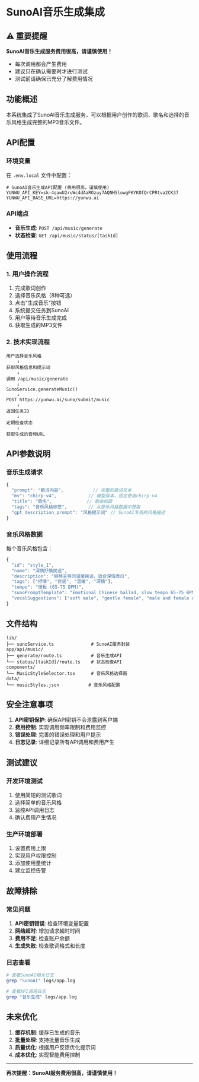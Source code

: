 # SunoAI音乐生成集成

## ⚠️ 重要提醒

**SunoAI音乐生成服务费用很高，请谨慎使用！**

- 每次调用都会产生费用
- 建议只在确认需要时才进行测试
- 测试前请确保已充分了解费用情况

## 功能概述

本系统集成了SunoAI音乐生成服务，可以根据用户创作的歌词、歌名和选择的音乐风格生成完整的MP3音乐文件。

## API配置

### 环境变量

在 `.env.local` 文件中配置：

```env
# SunoAI音乐生成API配置 (费用很高，谨慎使用)
YUNWU_API_KEY=sk-4qawU2ruWc4dAaROzuy7AQNHSlowgFKYKOfQrCPRtva2CK37
YUNWU_API_BASE_URL=https://yunwu.ai
```

### API端点

- **音乐生成**: `POST /api/music/generate`
- **状态检查**: `GET /api/music/status/[taskId]`

## 使用流程

### 1. 用户操作流程

1. 完成歌词创作
2. 选择音乐风格（8种可选）
3. 点击"生成音乐"按钮
4. 系统提交任务到SunoAI
5. 用户等待音乐生成完成
6. 获取生成的MP3文件

### 2. 技术实现流程

```
用户选择音乐风格
    ↓
获取风格信息和提示词
    ↓
调用 /api/music/generate
    ↓
SunoService.generateMusic()
    ↓
POST https://yunwu.ai/suno/submit/music
    ↓
返回任务ID
    ↓
定期检查状态
    ↓
获取生成的音频URL
```

## API参数说明

### 音乐生成请求

```typescript
{
  "prompt": "歌词内容",           // 完整的歌词文本
  "mv": "chirp-v4",            // 模型版本，固定使用chirp-v4
  "title": "歌名",             // 歌曲标题
  "tags": "音乐风格标签",        // 从音乐风格数据中获取
  "gpt_description_prompt": "风格提示词" // SunoAI专用的风格描述
}
```

### 音乐风格数据

每个音乐风格包含：

```typescript
{
  "id": "style_1",
  "name": "深情抒情民谣",
  "description": "钢琴主导的温暖民谣，适合深情表白",
  "tags": ["抒情", "民谣", "温暖", "深情"],
  "tempo": "慢板 (65-75 BPM)",
  "sunoPromptTemplate": "Emotional Chinese ballad, slow tempo 65-75 BPM...",
  "vocalSuggestions": ["soft male", "gentle female", "male and female duet"]
}
```

## 文件结构

```
lib/
├── sunoService.ts              # SunoAI服务封装
app/api/music/
├── generate/route.ts           # 音乐生成API
└── status/[taskId]/route.ts    # 状态检查API
components/
└── MusicStyleSelector.tsx      # 音乐风格选择器
data/
└── musicStyles.json           # 音乐风格配置
```

## 安全注意事项

1. **API密钥保护**: 确保API密钥不会泄露到客户端
2. **费用控制**: 实现调用频率限制和费用监控
3. **错误处理**: 完善的错误处理和用户提示
4. **日志记录**: 详细记录所有API调用和费用产生

## 测试建议

### 开发环境测试

1. 使用简短的测试歌词
2. 选择简单的音乐风格
3. 监控API调用日志
4. 确认费用产生情况

### 生产环境部署

1. 设置费用上限
2. 实现用户权限控制
3. 添加使用量统计
4. 建立监控告警

## 故障排除

### 常见问题

1. **API密钥错误**: 检查环境变量配置
2. **网络超时**: 增加请求超时时间
3. **费用不足**: 检查账户余额
4. **生成失败**: 检查歌词格式和长度

### 日志查看

```bash
# 查看SunoAI相关日志
grep "SunoAI" logs/app.log

# 查看API调用日志
grep "音乐生成" logs/app.log
```

## 未来优化

1. **缓存机制**: 缓存已生成的音乐
2. **批量处理**: 支持批量音乐生成
3. **质量优化**: 根据用户反馈优化提示词
4. **成本优化**: 实现智能费用控制

---

**再次提醒：SunoAI服务费用很高，请谨慎使用！**
